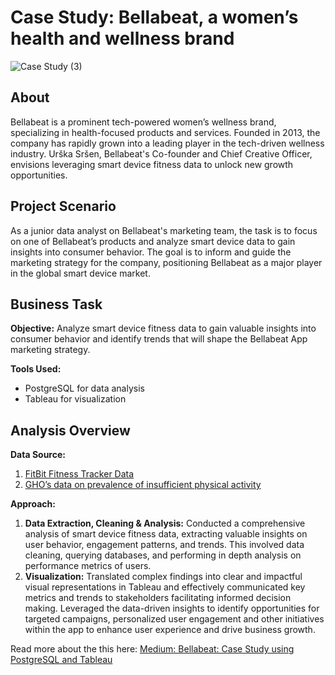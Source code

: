 # Case Study: Bellabeat, a women’s health and wellness brand
![Case Study (3)](https://github.com/namrathapmd/Bellabeat_CaseStudy/assets/67475244/3a49680f-c3d4-41ce-91d0-daaa14751e7a)


## About

Bellabeat is a prominent tech-powered women’s wellness brand, specializing in health-focused products and services. Founded in 2013, the company has rapidly grown into a leading player in the tech-driven wellness industry. Urška Sršen, Bellabeat's Co-founder and Chief Creative Officer, envisions leveraging smart device fitness data to unlock new growth opportunities.

## Project Scenario

As a junior data analyst on Bellabeat's marketing team, the task is to focus on one of Bellabeat’s products and analyze smart device data to gain insights into consumer behavior. The goal is to inform and guide the marketing strategy for the company, positioning Bellabeat as a major player in the global smart device market.

## Business Task

**Objective:** Analyze smart device fitness data to gain valuable insights into consumer behavior and identify trends that will shape the Bellabeat App marketing strategy.

**Tools Used:**
- PostgreSQL for data analysis
- Tableau for visualization

## Analysis Overview

**Data Source:**
1. [FitBit Fitness Tracker Data](https://www.kaggle.com/datasets/arashnic/fitbit)
2. [GHO’s data on prevalence of insufficient physical activity](https://www.who.int/data/gho/data/indicators/indicator-details/GHO/prevalence-of-insufficient-physical-activity-among-adults-aged-18-years-(age-standardized-estimate)-(-))

**Approach:**
1. **Data Extraction, Cleaning & Analysis:** Conducted a comprehensive analysis of smart device fitness data, extracting valuable insights on user behavior, engagement patterns, and trends. This involved data cleaning, querying databases, and performing in depth analysis on performance metrics of users.
2. **Visualization:** Translated complex findings into clear and impactful visual representations in Tableau and effectively communicated key metrics and trends to stakeholders facilitating informed decision making. Leveraged the data-driven insights to identify opportunities for targeted campaigns, personalized user engagement and other initiatives within the app to enhance user experience and drive business growth. 

Read more about the this here: [Medium: Bellabeat: Case Study using PostgreSQL and Tableau](https://medium.com/@namrathapmd/bellabeat-case-study-with-sql-and-tableau-836795fea30b)

